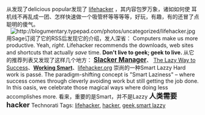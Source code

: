 <html><body><div>从发现了delicious popular发现了 <a href="http://www.lifehacker.com">lifehacker</a> ，其内容包罗万象，诸如如何使 耳机线不再乱成一团、怎样快速做一个吸管杯等等等等，好玩，有趣，有的还冒了点聪明的傻气。
<div style="text-align:center;"><img src="http://blogumentary.typepad.com/photos/uncategorized/lifehacker.jpg" alt="http://blogumentary.typepad.com/photos/uncategorized/lifehacker.jpg"></div>
用Sage订阅了它的RSS后发现它的介绍，发人深省： Computers make us more productive. Yeah, <em>right</em>. Lifehacker recommends the downloads, web sites and shortcuts that actually <em>save</em> time.  <span style="font-weight:bold;">Don't live to geek; geek to live. </span>从它的推荐列表又发现了这样几个地方： <a id="rss-link" href="http://slackermanager.com/"><span style="font-weight:bold;"><big></big><big>Slacker Manager</big></span></a>、 <a id="rss-link" href="http://lazyway.blogs.com/lazy_way/">The Lazy Way to Success</a>、<a id="rss-link" href="http://www.michaelhyatt.com/workingsmart/"><span style="font-weight:bold;">Working Smart</span></a>、<a href="http://www.lifehacker.org">lifehacker.org</a> 崇尚的一种Smart Lazzy Hard work is passé. The paradigm-shifting concept is "Smart Laziness" – where success comes through cleverly avoiding work but still getting the job done. In this oasis, we celebrate those magical ways where doing less accomplishes more. 看来，重要的是Smart，并不是Lazzy  <span style="font-size:130%;"><span style="font-weight:bold;">人类需要hacker </span></span>Technorati Tags: <a rel="tag" href="http://technorati.com/tag/lifehacker">lifehacker</a>, <a rel="tag" href="http://technorati.com/tag/hacker">hacker</a>, <a rel="tag" href="http://technorati.com/tag/geek">geek</a>,<a rel="tag" href="http://technorati.com/tag/smart%20lazzy">smart lazzy</a></div></body></html>